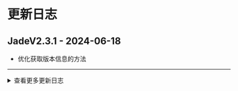 # 更新日志

## JadeV2.3.1 - 2024-06-18
* 优化获取版本信息的方法
---

<details onclose>
<summary>查看更多更新日志</summary>

## JadeV2.3.0 - 2024-06-18
* 优化数据库父类方法
---


## JadeV2.2.9 - 2024-06-13
* 解决获取父进程异常的bug
---

## JadeV2.2.8 - 2024-06-13
* 新增根据进程id，强制退出关联进程
* 解决子进程无法退出的bug
---

## JadeV2.2.7 - 2024-06-12
* 使用线程监听程序异常问题，不在阻塞主线程
* 解决子进程无法退出的bug
---


## JadeV2.2.6 - 2024-06-11
* 解决Windows下打包由路径引发的bug
---

## JadeV2.2.5 - 2024-05-27
* 优化数据库父类操作，解决异常问题，代码优化
---


## JadeV2.2.4 - 2024-05-17
* 解决打包出现的日志重复的bug
---

## JadeV2.2.3 - 2024-05-09
* packing模块支持src目录下的packages
---

## JadeV2.2.2 - 2024-05-09
* 数据库操作支持int和Bool类型
---

## JadeV2.2.1 - 2024-05-09
* 解决传入多个feature id,加密狗不满足条件,程序不退出的bug
---

## JadeV2.2.0 - 2024-05-08
* 监听加密狗线程支持传入最大feature id,这样就可以满足之前的现场
---

## JadeV2.1.9 - 2024-05-08
* 监听加密狗线程，如果传入多个feature id，最后在判断授权是否有效
---

## JadeV2.1.8 - 2024-01-31
* 新增 RFC 2832格式转时间字符串格式方法
---

## JadeV2.1.7 - 2024-01-31
* 解决数据库清空的bug
---

## JadeV2.1.6 - 2024-01-11
* 解决随机字符串的bug
---


## JadeV2.1.5 - 2024-01-10
* 解决随机字符串的bug
---

## JadeV2.1.4 - 2024-01-10
* 新增计算文件大小函数
---

## JadeV2.1.3 - 2024-01-10
* 根据字符窜长度随机生成字符串
---

## JadeV2.1.2 - 2023-11-20
* zip_package Linux生成文件名修改
---

## JadeV2.1.1 - 2023-11-20
* zip_package 压缩成压缩包文件名不能为中文,
---

## JadeV2.1.0 - 2023-11-20
* 拷贝config文件和压缩文件夹,区分Linux和Windows
---

## JadeV2.0.9 - 2023-11-20
* 拷贝config文件和压缩文件夹
---

## JadeV2.0.8 - 2023-09-21
* 解决加密狗重复登录的bug
---

## JadeV2.0.7 - 2023-07-19
* 解决打包一个完成的包,exclude_files不生效的bug
---

## JadeV2.0.6 - 2023-07-19
* 新增exclude_files参数,去除打包时不必要的动态库
* 解决如果为空,打包失败的bug
---


## JadeV2.0.5 - 2023-06-14
* 兼容加密狗feature id list为None的情况
---

## JadeV2.0.4 - 2023-05-22
* 加密狗监测模块支持多个加密狗的id
---


## JadeV2.0.3 - 2023-05-11
* 打包的时候新增是否压缩lib包参数
---

## JadeV2.0.2 - 2023-05-08
* 初始化的时候就需要校验feature id 是否存在
---

## JadeV2.0.1 - 2023-05-08
* 加密狗如果没有feature id或者获取feature id失败时,需要退出会话
---

## JadeV1.9.9 - 2023-05-08
* 加密狗的监测支持自定义feature id
---

## JadeV1.9.8 - 2023-04-21
* 加密狗监测线程支持多个加密狗
* 如果当前登录的加密狗超过最大限制数量,在查找是否还有新的加密狗
---

## JadeV1.9.7 - 2023-04-03
* 如果可执行文件存在的化,则拷贝Output文件夹,如果不存在则不拷贝
---

## JadeV1.9.6 - 2023-04-03
* 编译的时候也需要将lib包拷贝到release文件夹下
---


## JadeV1.9.5 - 2023-04-03
* 压缩lib包时,需要判断是否有可执行文件
---


## JadeV1.9.4 - 2023-04-03
* 不在固定pyinstaller版本为4.6
---


## JadeV1.9.3 - 2023-03-24
* 固定pyinstaller版本为4.6
---


## JadeV1.9.2 - 2023-03-24
* 优化加密狗判断流程,刷新的时候一直占用一个Session
---

## JadeV1.9.1 - 2023-03-24
* pyinstaller版本不固定
---

## JadeV1.9.0 - 2023-03-24
* 监听加密狗驱动是否在线时间可配置
---


## JadeV1.8.9 - 2023-03-24
* 新增LDK资源释放函数
---

## JadeV1.8.8 - 2023-03-24
* 新增监听加密狗是否在线线程,并且线程初始化的时候就启动
---

## JadeV1.8.7 - 2023-03-24
* 程序被kill获取退出状态,可以做释放资源
---


## JadeV1.8.6 - 2023-03-22
* 打包模块修复压缩函数找不到的bug
---

## JadeV1.8.5 - 2023-03-20
* 打包模块支持打包并压缩lib包到Output文件夹中
---

## JadeV1.8.4 - 2023-03-20
* 新增读取README.md内容方法
---

## JadeV1.8.3 - 2023-03-17
* 新增获取app version的方法
* 自动写入version文件
* 解决打包wheel的报错
---

## JadeV1.8.2 - 2023-03-14
* 新增压缩文件夹到指定文件夹下方法
---

## JadeV1.8.1 - 2023-03-13
* 更新获取版本号方法
---

## JadeV1.8.0 - 2023-03-10
* Inno Setup 不输出信息
* Xcopy不输出信息
---
## JadeV1.7.9 - 2023-03-10
* ProgressBar Windows下还是继续使用中文
---
## JadeV1.7.8 - 2023-03-09
* 修改AppRun文件,解决在github action 自动打包execv error: Permission denied 的问题
---

## JadeV1.7.7 - 2023-03-08
* 制作AppImage先给可执行文件赋予权限
---
## JadeV1.7.6 - 2023-03-08
* 解决log level的bug
---
## JadeV1.7.5 - 2023-03-08
* Release文件使用CONTRIBUTING.md
---

## JadeV1.7.4 - 2023-03-08
* 先创建Release,在上传文件到Release
---
## JadeV1.7.3 - 2023-03-08
* 无需上传action附件,直接上传至release
---

## JadeV1.7.2 - 2023-03-08
* 测试发布使用模糊路径
---

## JadeV1.7.1 - 2023-03-08
* 打包模块新增log_level参数
* 支持使用Inno Setup打包Windows安装包
---

## JadeV1.7.0 - 2023-03-08
* 修改Windows下ISS文件生成的路径为当前目录
---

## JadeV1.6.9 - 2023-03-07
* 解决编译失败,windows下输出的bug
---
## JadeV1.6.8 - 2023-03-07
* wheel包需要配置version模块
* 打包版本由更新日志统一管理,其他地方无需在配版本号
---

## JadeV1.6.7 - 2023-03-07
* 修改ChangeLog文件的名称改为CONTRIBUTING
---
## JadeV1.6.6 - 2023-03-07
* 固定ChangeLog的格式,使Release发布界面美观
---
## JadeV1.6.5 - 2023-03-07
* 创建Release的时候使用tag名称作为当前Release的名称
---
## JadeV1.6.4 - 2023-03-07
* 打包的时候自动判断当前版本
* 支持自动打包脚本,解决Windows下Progress的bug
---
## JadeV1.6.3 - 2023-03-06
* 支持遍历文件夹下所有文件
* 加密文件支持传入输出文件夹名称参数
* 打包时候支持自定义输出名
* 更新模型加密加密方法,支持没有后缀名称的模型加解密
* 固定cryptography版本
* 重新优化packing模块
* ui文件转py文件时，新增是否翻译功能
* 取消main文件没有的输出
* 数据库支持清空操作
* 支持模型解密自定义保存路径
* packing模块支持导入其他库传参
* 优化jade packing 模块
* 新增version文件
* update jade packing 支持自定义main函数文件
* update getSectionConfigs 方法
* 版本号支持4位版本号和3位版本号
* update 支持模型加密解密操作,支持解密直接返回字节流
* 引入新的cffi包
* update 支持不使用图片进行打包
* update 支持python3.7进行打包
* update 路径转换无需判断路径是否真实存在
* update 打包的时候支持文件夹导入
* update 打包成AppImage时候无需icon图标
* update 加入AppImage图标为默认图标
* update Linux打包使用原始的版本
---
</details>